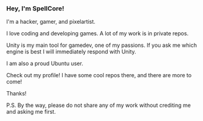### Hey, I'm SpellCore!

I'm a hacker, gamer, and pixelartist.

I love coding and developing games. A lot of my work is in private repos.

Unity is my main tool for gamedev, one of my passions. If you ask me which engine is best I will immediately respond with Unity.

I am also a proud Ubuntu user.

Check out my profile! I have some cool repos there, and there are more to come!


Thanks!

P.S. By the way, please do not share any of my work without crediting me and asking me first. 
